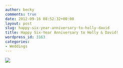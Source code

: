 ```yaml
---
author: becky
comments: true
date: 2012-09-16 08:52:32+00:00
layout: post
slug: happy-six-year-anniversary-to-holly-david
title: Happy Six-Year Anniversary to Holly & David!
wordpress_id: 3163
categories:
- Weddings
---
```


[![](http://www.beckyjenson.com/wp-content/uploads/2012/03/blog-September06-00011.jpg)](http://www.beckyjenson.com/wp-content/uploads/2012/03/blog-September06-00011.jpg)
